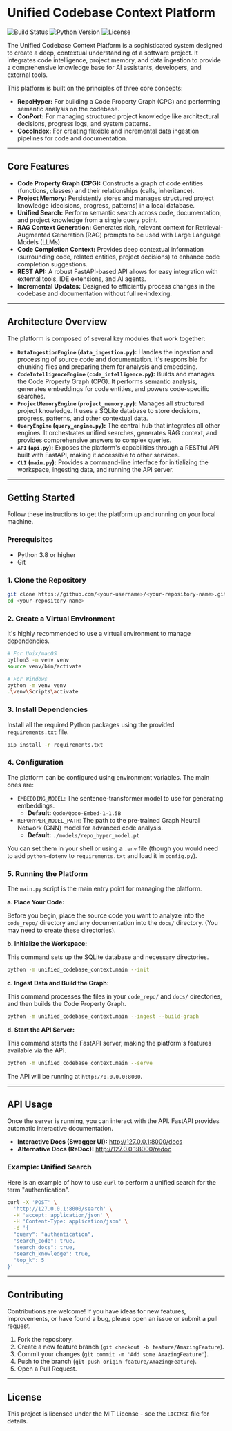 # Unified Codebase Context Platform

![Build Status](https://img.shields.io/badge/build-passing-brightgreen)
![Python Version](https://img.shields.io/badge/python-3.8+-blue)
![License](https://img.shields.io/badge/license-MIT-orange)

The Unified Codebase Context Platform is a sophisticated system designed to create a deep, contextual understanding of a software project. It integrates code intelligence, project memory, and data ingestion to provide a comprehensive knowledge base for AI assistants, developers, and external tools.

This platform is built on the principles of three core concepts:
*   **RepoHyper:** For building a Code Property Graph (CPG) and performing semantic analysis on the codebase.
*   **ConPort:** For managing structured project knowledge like architectural decisions, progress logs, and system patterns.
*   **CocoIndex:** For creating flexible and incremental data ingestion pipelines for code and documentation.

---

## Core Features

*   **Code Property Graph (CPG):** Constructs a graph of code entities (functions, classes) and their relationships (calls, inheritance).
*   **Project Memory:** Persistently stores and manages structured project knowledge (decisions, progress, patterns) in a local database.
*   **Unified Search:** Perform semantic search across code, documentation, and project knowledge from a single query point.
*   **RAG Context Generation:** Generates rich, relevant context for Retrieval-Augmented Generation (RAG) prompts to be used with Large Language Models (LLMs).
*   **Code Completion Context:** Provides deep contextual information (surrounding code, related entities, project decisions) to enhance code completion suggestions.
*   **REST API:** A robust FastAPI-based API allows for easy integration with external tools, IDE extensions, and AI agents.
*   **Incremental Updates:** Designed to efficiently process changes in the codebase and documentation without full re-indexing.

---

## Architecture Overview

The platform is composed of several key modules that work together:

*   **`DataIngestionEngine` (`data_ingestion.py`):** Handles the ingestion and processing of source code and documentation. It's responsible for chunking files and preparing them for analysis and embedding.
*   **`CodeIntelligenceEngine` (`code_intelligence.py`):** Builds and manages the Code Property Graph (CPG). It performs semantic analysis, generates embeddings for code entities, and powers code-specific searches.
*   **`ProjectMemoryEngine` (`project_memory.py`):** Manages all structured project knowledge. It uses a SQLite database to store decisions, progress, patterns, and other contextual data.
*   **`QueryEngine` (`query_engine.py`):** The central hub that integrates all other engines. It orchestrates unified searches, generates RAG context, and provides comprehensive answers to complex queries.
*   **`API` (`api.py`):** Exposes the platform's capabilities through a RESTful API built with FastAPI, making it accessible to other services.
*   **`CLI` (`main.py`):** Provides a command-line interface for initializing the workspace, ingesting data, and running the API server.

---

## Getting Started

Follow these instructions to get the platform up and running on your local machine.

### Prerequisites

*   Python 3.8 or higher
*   Git

### 1. Clone the Repository

```bash
git clone https://github.com/<your-username>/<your-repository-name>.git
cd <your-repository-name>
```

### 2. Create a Virtual Environment

It's highly recommended to use a virtual environment to manage dependencies.

```bash
# For Unix/macOS
python3 -m venv venv
source venv/bin/activate

# For Windows
python -m venv venv
.\venv\Scripts\activate
```

### 3. Install Dependencies

Install all the required Python packages using the provided `requirements.txt` file.

```bash
pip install -r requirements.txt
```

### 4. Configuration

The platform can be configured using environment variables. The main ones are:

*   `EMBEDDING_MODEL`: The sentence-transformer model to use for generating embeddings.
    *   **Default:** `Qodo/Qodo-Embed-1-1.5B`
*   `REPOHYPER_MODEL_PATH`: The path to the pre-trained Graph Neural Network (GNN) model for advanced code analysis.
    *   **Default:** `./models/repo_hyper_model.pt`

You can set them in your shell or using a `.env` file (though you would need to add `python-dotenv` to `requirements.txt` and load it in `config.py`).

### 5. Running the Platform

The `main.py` script is the main entry point for managing the platform.

**a. Place Your Code:**

Before you begin, place the source code you want to analyze into the `code_repo/` directory and any documentation into the `docs/` directory. (You may need to create these directories).

**b. Initialize the Workspace:**

This command sets up the SQLite database and necessary directories.

```bash
python -m unified_codebase_context.main --init
```

**c. Ingest Data and Build the Graph:**

This command processes the files in your `code_repo/` and `docs/` directories, and then builds the Code Property Graph.

```bash
python -m unified_codebase_context.main --ingest --build-graph
```

**d. Start the API Server:**

This command starts the FastAPI server, making the platform's features available via the API.

```bash
python -m unified_codebase_context.main --serve
```

The API will be running at `http://0.0.0.0:8000`.

---

## API Usage

Once the server is running, you can interact with the API. FastAPI provides automatic interactive documentation.

*   **Interactive Docs (Swagger UI):** http://127.0.0.1:8000/docs
*   **Alternative Docs (ReDoc):** http://127.0.0.1:8000/redoc

### Example: Unified Search

Here is an example of how to use `curl` to perform a unified search for the term "authentication".

```bash
curl -X 'POST' \
  'http://127.0.0.1:8000/search' \
  -H 'accept: application/json' \
  -H 'Content-Type: application/json' \
  -d '{
  "query": "authentication",
  "search_code": true,
  "search_docs": true,
  "search_knowledge": true,
  "top_k": 5
}'
```

---

## Contributing

Contributions are welcome! If you have ideas for new features, improvements, or have found a bug, please open an issue or submit a pull request.

1.  Fork the repository.
2.  Create a new feature branch (`git checkout -b feature/AmazingFeature`).
3.  Commit your changes (`git commit -m 'Add some AmazingFeature'`).
4.  Push to the branch (`git push origin feature/AmazingFeature`).
5.  Open a Pull Request.

---

## License

This project is licensed under the MIT License - see the `LICENSE` file for details.